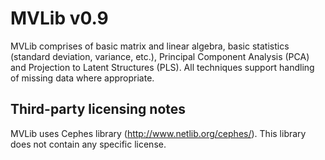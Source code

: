 # MVLib v0.9

MVLib comprises of basic matrix and linear algebra, basic statistics (standard 
deviation, variance, etc.), Principal Component Analysis (PCA) and Projection to
Latent Structures (PLS).  All techniques support handling of missing data where
appropriate.

## Third-party licensing notes

MVLib uses Cephes library (http://www.netlib.org/cephes/).  This library does 
not contain any specific license. 


